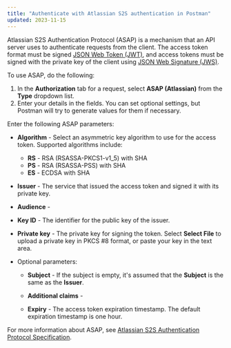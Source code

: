 ```yaml
---
title: "Authenticate with Atlassian S2S authentication in Postman"
updated: 2023-11-15
---
```


Atlassian S2S Authentication Protocol (ASAP) is a mechanism that an API server uses to authenticate requests from the client. The access token format must be signed [JSON Web Token (JWT)](https://datatracker.ietf.org/doc/html/rfc7519), and access tokens must be signed with the private key of the client using [JSON Web Signature (JWS)](https://datatracker.ietf.org/doc/html/rfc7515).

<!-- With ASAP (Atlassian S2S Authentication Protocol), the client sends a request to the API, and the API server uses ASAP to authenticate the request. -->

To use ASAP, do the following:

1. In the __Authorization__ tab for a request, select __ASAP (Atlassian)__ from the __Type__ dropdown list.
1. Enter your details in the fields. You can set optional settings, but Postman will try to generate values for them if necessary.

Enter the following ASAP parameters:

* **Algorithm** - Select an asymmetric key algorithm to use for the access token. Supported algorithms include: <!-- header parameter -->

    * **RS** - RSA (RSASSA-PKCS1-v1_5) with SHA
    * **PS** - RSA (RSASSA-PSS) with SHA
    * **ES** - ECDSA with SHA

* **Issuer** - The service that issued the access token and signed it with its private key.

* **Audience** -

* **Key ID** - The identifier for the public key of the issuer.  <!-- header parameter -->

* **Private key** - The private key for signing the token. Select **Select File** to upload a private key in PKCS #8 format, or paste your key in the text area.

* Optional parameters:

    * **Subject** - If the subject is empty, it's assumed that the **Subject** is the same as the **Issuer**.

    * **Additional claims** -

    * **Expiry** - The access token expiration timestamp. The default expiration timestamp is one hour.

For more information about ASAP, see [Atlassian S2S Authentication Protocol Specification](https://s2sauth.bitbucket.io/spec/).
